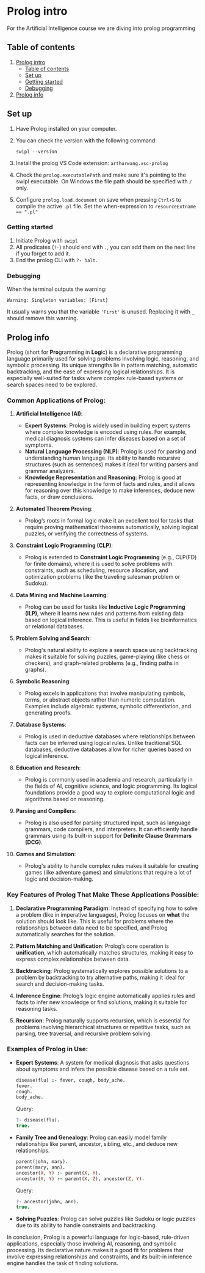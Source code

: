 # Prolog intro

For the Artificial Intelligence course we are diving into prolog programming

## Table of contents

1. [Prolog intro](#prolog-intro)
    - [Table of contents](#table-of-contents)
    - [Set up](#set-up)
    - [Getting started](#getting-started)
    - [Debugging](#debugging)
2. [Prolog info](#prolog-info)

## Set up

1. Have Prolog installed on your computer.
2. You can check the version with the following command:

    `swipl --version`

3. Install the prolog VS Code extension: `arthurwang.vsc-prolog`
4. Check the `prolog.executablePath` and make sure it's pointing to the swipl executable. On Windows the file path should be specified with `/` only.
5. Configure `prolog.load.document` on save when pressing `Ctrl+S` to complie the active `.pl` file. Set the when-expression to `resourceExtname == ".pl"`

### Getting started

1. Initiate Prolog with `swipl`
2. All predicates (`?-`) should end with `.`, you can add them on the next line if you forget to add it.
3. End the prolog CLI with `?- halt.`

### Debugging

When the terminal outputs the warning:

`Warning: Singleton variables: [First]`

It usually warns you that the variable `'First'` is unused. Replacing it with `_` should remove this warning.

## Prolog info

Prolog (short for **Pro**gramming in **Log**ic) is a declarative programming language primarily used for solving problems involving logic, reasoning, and symbolic processing. Its unique strengths lie in pattern matching, automatic backtracking, and the ease of expressing logical relationships. It is especially well-suited for tasks where complex rule-based systems or search spaces need to be explored.

### Common Applications of Prolog:

1. **Artificial Intelligence (AI)**:

    - **Expert Systems**: Prolog is widely used in building expert systems where complex knowledge is encoded using rules. For example, medical diagnosis systems can infer diseases based on a set of symptoms.
    - **Natural Language Processing (NLP)**: Prolog is used for parsing and understanding human language. Its ability to handle recursive structures (such as sentences) makes it ideal for writing parsers and grammar analyzers.
    - **Knowledge Representation and Reasoning**: Prolog is good at representing knowledge in the form of facts and rules, and it allows for reasoning over this knowledge to make inferences, deduce new facts, or draw conclusions.

2. **Automated Theorem Proving**:

    - Prolog’s roots in formal logic make it an excellent tool for tasks that require proving mathematical theorems automatically, solving logical puzzles, or verifying the correctness of systems.

3. **Constraint Logic Programming (CLP)**:
    - Prolog is extended to **Constraint Logic Programming** (e.g., CLP(FD) for finite domains), where it is used to solve problems with constraints, such as scheduling, resource allocation, and optimization problems (like the traveling salesman problem or Sudoku).
4. **Data Mining and Machine Learning**:
    - Prolog can be used for tasks like **Inductive Logic Programming (ILP)**, where it learns new rules and patterns from existing data based on logical inference. This is useful in fields like bioinformatics or relational databases.
5. **Problem Solving and Search**:

    - Prolog's natural ability to explore a search space using backtracking makes it suitable for solving puzzles, game-playing (like chess or checkers), and graph-related problems (e.g., finding paths in graphs).

6. **Symbolic Reasoning**:

    - Prolog excels in applications that involve manipulating symbols, terms, or abstract objects rather than numeric computation. Examples include algebraic systems, symbolic differentiation, and generating proofs.

7. **Database Systems**:
    - Prolog is used in deductive databases where relationships between facts can be inferred using logical rules. Unlike traditional SQL databases, deductive databases allow for richer queries based on logical inference.
8. **Education and Research**:

    - Prolog is commonly used in academia and research, particularly in the fields of AI, cognitive science, and logic programming. Its logical foundations provide a good way to explore computational logic and algorithms based on reasoning.

9. **Parsing and Compilers**:

    - Prolog is also used for parsing structured input, such as language grammars, code compilers, and interpreters. It can efficiently handle grammars using its built-in support for **Definite Clause Grammars (DCG)**.

10. **Games and Simulation**:
    - Prolog's ability to handle complex rules makes it suitable for creating games (like adventure games) and simulations that require a lot of logic and decision-making.

### Key Features of Prolog That Make These Applications Possible:

1. **Declarative Programming Paradigm**: Instead of specifying how to solve a problem (like in imperative languages), Prolog focuses on **what** the solution should look like. This is useful for problems where the relationships between data need to be specified, and Prolog automatically searches for the solution.
2. **Pattern Matching and Unification**: Prolog’s core operation is **unification**, which automatically matches structures, making it easy to express complex relationships between data.

3. **Backtracking**: Prolog systematically explores possible solutions to a problem by backtracking to try alternative paths, making it ideal for search and decision-making tasks.

4. **Inference Engine**: Prolog’s logic engine automatically applies rules and facts to infer new knowledge or find solutions, making it suitable for reasoning tasks.

5. **Recursion**: Prolog naturally supports recursion, which is essential for problems involving hierarchical structures or repetitive tasks, such as parsing, tree traversal, and recursive problem solving.

### Examples of Prolog in Use:

-   **Expert Systems**: A system for medical diagnosis that asks questions about symptoms and infers the possible disease based on a rule set.

    ```prolog
    disease(flu) :- fever, cough, body_ache.
    fever.
    cough.
    body_ache.
    ```

    Query:

    ```prolog
    ?- disease(flu).
    true.
    ```

-   **Family Tree and Genealogy**: Prolog can easily model family relationships like parent, ancestor, sibling, etc., and deduce new relationships.

    ```prolog
    parent(john, mary).
    parent(mary, ann).
    ancestor(X, Y) :- parent(X, Y).
    ancestor(X, Y) :- parent(X, Z), ancestor(Z, Y).
    ```

    Query:

    ```prolog
    ?- ancestor(john, ann).
    true.
    ```

-   **Solving Puzzles**: Prolog can solve puzzles like Sudoku or logic puzzles due to its ability to handle constraints and backtracking.

In conclusion, Prolog is a powerful language for logic-based, rule-driven applications, especially those involving AI, reasoning, and symbolic processing. Its declarative nature makes it a good fit for problems that involve expressing relationships and constraints, and its built-in inference engine handles the task of finding solutions.
